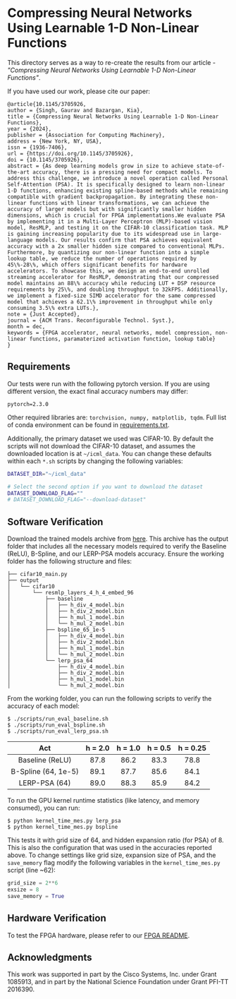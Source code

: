 # Compressing Neural Networks Using Learnable 1-D Non-Linear Functions

This directory serves as a way to re-create the results from our article - _"Compressing Neural Networks Using Learnable 1-D Non-Linear Functions"_.

If you have used our work, please cite our paper:

```
@article{10.1145/3705926,
author = {Singh, Gaurav and Bazargan, Kia},
title = {Compressing Neural Networks Using Learnable 1-D Non-Linear Functions},
year = {2024},
publisher = {Association for Computing Machinery},
address = {New York, NY, USA},
issn = {1936-7406},
url = {https://doi.org/10.1145/3705926},
doi = {10.1145/3705926},
abstract = {As deep learning models grow in size to achieve state-of-the-art accuracy, there is a pressing need for compact models. To address this challenge, we introduce a novel operation called Personal Self-Attention (PSA). It is specifically designed to learn non-linear 1-D functions, enhancing existing spline-based methods while remaining compatible with gradient backpropagation. By integrating these non-linear functions with linear transformations, we can achieve the accuracy of larger models but with significantly smaller hidden dimensions, which is crucial for FPGA implementations.We evaluate PSA by implementing it in a Multi-Layer Perceptron (MLP)-based vision model, ResMLP, and testing it on the CIFAR-10 classification task. MLP is gaining increasing popularity due to its widespread use in large-language models. Our results confirm that PSA achieves equivalent accuracy with a 2x smaller hidden size compared to conventional MLPs. Furthermore, by quantizing our non-linear function into a simple lookup table, we reduce the number of operations required by 45\%-28\%, which offers significant benefits for hardware accelerators. To showcase this, we design an end-to-end unrolled streaming accelerator for ResMLP, demonstrating that our compressed model maintains an 88\% accuracy while reducing LUT + DSP resource requirements by 25\%, and doubling throughput to 32kFPS. Additionally, we implement a fixed-size SIMD accelerator for the same compressed model that achieves a 62.1\% improvement in throughput while only consuming 3.5\% extra LUTs.},
note = {Just Accepted},
journal = {ACM Trans. Reconfigurable Technol. Syst.},
month = dec,
keywords = {FPGA accelerator, neural networks, model compression, non-linear functions, paramaterized activation function, lookup table}
}
```

## Requirements

Our tests were run with the following pytorch version. If you are using different version, the exact final accuracy numbers may differ:

```
pytorch=2.3.0
```

Other required libraries are: `torchvision, numpy, matplotlib, tqdm`. Full list of conda environment can be found in [requirements.txt](requirements.txt).

Additionally, the primary dataset we used was CIFAR-10. By default the scripts will not download the CIFAR-10 dataset, and assumes the downloaded location is at `~/icml_data`. You can change these defaults within each `*.sh` scripts by changing the following variables:

```sh
DATASET_DIR="~/icml_data"

# Select the second option if you want to download the dataset
DATASET_DOWNLOAD_FLAG=""
# DATASET_DOWNLOAD_FLAG="--download-dataset"
```

## Software Verification

Download the trained models archive from [here](https://drive.google.com/uc?id=1Z2Bja_5nlB2InSX0KuGOsZse4n6RAqaY&export=download).
This archive has the output folder that includes all the necessary models required to verify the Baseline (ReLU), B-Spline, and our LERP-PSA models accuracy. Ensure the working folder has the following structure and files:

```
├── cifar10_main.py
├── output
│   └── cifar10
│       └── resmlp_layers_4_h_4_embed_96
│           ├── baseline
│           │   ├── h_div_4_model.bin
│           │   ├── h_div_2_model.bin
│           │   ├── h_mul_1_model.bin
│           │   └── h_mul_2_model.bin
│           ├── bspline_65_1e-5
│           │   ├── h_div_4_model.bin
│           │   ├── h_div_2_model.bin
│           │   ├── h_mul_1_model.bin
│           │   └── h_mul_2_model.bin
│           └── lerp_psa_64
│               ├── h_div_4_model.bin
│               ├── h_div_2_model.bin
│               ├── h_mul_1_model.bin
│               └── h_mul_2_model.bin
```

From the working folder, you can run the following scripts to verify the accuracy of each model:

```console
$ ./scripts/run_eval_baseline.sh
$ ./scripts/run_eval_bspline.sh
$ ./scripts/run_eval_lerp_psa.sh
```

| Act | h = 2.0 | h = 1.0 | h = 0.5 | h = 0.25 |
| :---: | :---: | :---: | :---: | :---: |
| Baseline (ReLU) | 87.8 | 86.2 | 83.3 | 78.8 |
| B-Spline (64, 1e-5) | 89.1 | 87.7 | 85.6 | 84.1 |
| LERP-PSA (64) | 89.0 | 88.3 | 85.9 | 84.2 |

To run the GPU kernel runtime statistics (like latency, and memory consumed), you can run:

```console
$ python kernel_time_mes.py lerp_psa
$ python kernel_time_mes.py bspline
```

This tests it with grid size of 64, and hidden expansion ratio (for PSA) of 8. This is also the configuration that was used in the accuracies reported above. To change settings like grid size, expansion size of PSA, and the `save_memory` flag modify the following variables in the `kernel_time_mes.py` script (line ~62):

```python
grid_size = 2**6
exsize = 8
save_memory = True
```

## Hardware Verification

To test the FPGA hardware, please refer to our [FPGA README](fpga/README.md).

## Acknowledgments

This work was supported in part by the Cisco Systems, Inc. under Grant 1085913, and in part by the National Science Foundation under Grant PFI-TT 2016390.
